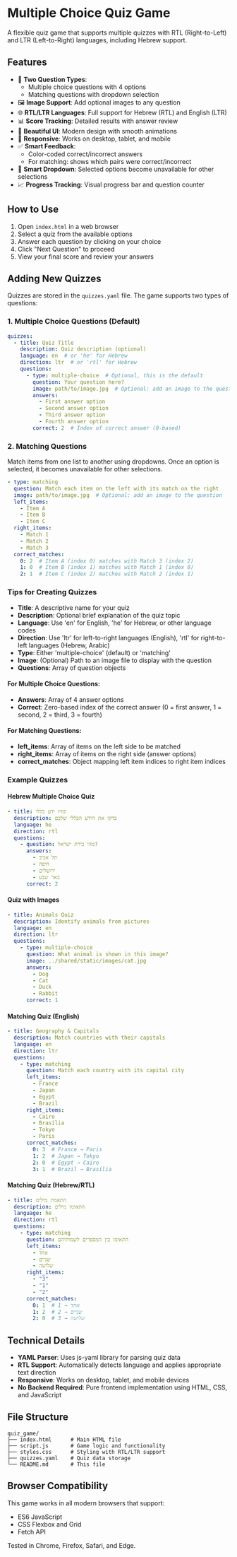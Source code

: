 # Multiple Choice Quiz Game

A flexible quiz game that supports multiple quizzes with RTL (Right-to-Left) and LTR (Left-to-Right) languages, including Hebrew support.

## Features

- 📝 **Two Question Types**:
  - Multiple choice questions with 4 options
  - Matching questions with dropdown selection
- 🖼️ **Image Support**: Add optional images to any question
- 🌐 **RTL/LTR Languages**: Full support for Hebrew (RTL) and English (LTR)
- 📊 **Score Tracking**: Detailed results with answer review
- 🎨 **Beautiful UI**: Modern design with smooth animations
- 📱 **Responsive**: Works on desktop, tablet, and mobile
- ✅ **Smart Feedback**: 
  - Color-coded correct/incorrect answers
  - For matching: shows which pairs were correct/incorrect
- 🚫 **Smart Dropdown**: Selected options become unavailable for other selections
- 📈 **Progress Tracking**: Visual progress bar and question counter

## How to Use

1. Open `index.html` in a web browser
2. Select a quiz from the available options
3. Answer each question by clicking on your choice
4. Click "Next Question" to proceed
5. View your final score and review your answers

## Adding New Quizzes

Quizzes are stored in the `quizzes.yaml` file. The game supports two types of questions:

### 1. Multiple Choice Questions (Default)

```yaml
quizzes:
  - title: Quiz Title
    description: Quiz description (optional)
    language: en  # or 'he' for Hebrew
    direction: ltr  # or 'rtl' for Hebrew
    questions:
      - type: multiple-choice  # Optional, this is the default
        question: Your question here?
        image: path/to/image.jpg  # Optional: add an image to the question
        answers:
          - First answer option
          - Second answer option
          - Third answer option
          - Fourth answer option
        correct: 2  # Index of correct answer (0-based)
```

### 2. Matching Questions

Match items from one list to another using dropdowns. Once an option is selected, it becomes unavailable for other selections.

```yaml
- type: matching
  question: Match each item on the left with its match on the right
  image: path/to/image.jpg  # Optional: add an image to the question
  left_items:
    - Item A
    - Item B
    - Item C
  right_items:
    - Match 1
    - Match 2
    - Match 3
  correct_matches:
    0: 2  # Item A (index 0) matches with Match 3 (index 2)
    1: 0  # Item B (index 1) matches with Match 1 (index 0)
    2: 1  # Item C (index 2) matches with Match 2 (index 1)
```

### Tips for Creating Quizzes

- **Title**: A descriptive name for your quiz
- **Description**: Optional brief explanation of the quiz topic
- **Language**: Use 'en' for English, 'he' for Hebrew, or other language codes
- **Direction**: Use 'ltr' for left-to-right languages (English), 'rtl' for right-to-left languages (Hebrew, Arabic)
- **Type**: Either 'multiple-choice' (default) or 'matching'
- **Image**: (Optional) Path to an image file to display with the question
- **Questions**: Array of question objects

#### For Multiple Choice Questions:
- **Answers**: Array of 4 answer options
- **Correct**: Zero-based index of the correct answer (0 = first answer, 1 = second, 2 = third, 3 = fourth)

#### For Matching Questions:
- **left_items**: Array of items on the left side to be matched
- **right_items**: Array of items on the right side (answer options)
- **correct_matches**: Object mapping left item indices to right item indices

### Example Quizzes

#### Hebrew Multiple Choice Quiz

```yaml
- title: קוויז ידע כללי
  description: בדקו את הידע הכללי שלכם
  language: he
  direction: rtl
  questions:
    - question: מהי בירת ישראל?
      answers:
        - תל אביב
        - חיפה
        - ירושלים
        - באר שבע
      correct: 2
```

#### Quiz with Images

```yaml
- title: Animals Quiz
  description: Identify animals from pictures
  language: en
  direction: ltr
  questions:
    - type: multiple-choice
      question: What animal is shown in this image?
      image: ../shared/static/images/cat.jpg
      answers:
        - Dog
        - Cat
        - Duck
        - Rabbit
      correct: 1
```

#### Matching Quiz (English)

```yaml
- title: Geography & Capitals
  description: Match countries with their capitals
  language: en
  direction: ltr
  questions:
    - type: matching
      question: Match each country with its capital city
      left_items:
        - France
        - Japan
        - Egypt
        - Brazil
      right_items:
        - Cairo
        - Brasília
        - Tokyo
        - Paris
      correct_matches:
        0: 3  # France → Paris
        1: 2  # Japan → Tokyo
        2: 0  # Egypt → Cairo
        3: 1  # Brazil → Brasília
```

#### Matching Quiz (Hebrew/RTL)

```yaml
- title: התאמת מילים
  description: התאימו מילים
  language: he
  direction: rtl
  questions:
    - type: matching
      question: התאימו בין המספרים לשמותיהם
      left_items:
        - אחד
        - שניים
        - שלושה
      right_items:
        - "3"
        - "1"
        - "2"
      correct_matches:
        0: 1  # אחד → 1
        1: 2  # שניים → 2
        2: 0  # שלושה → 3
```

## Technical Details

- **YAML Parser**: Uses js-yaml library for parsing quiz data
- **RTL Support**: Automatically detects language and applies appropriate text direction
- **Responsive**: Works on desktop, tablet, and mobile devices
- **No Backend Required**: Pure frontend implementation using HTML, CSS, and JavaScript

## File Structure

```
quiz_game/
├── index.html      # Main HTML file
├── script.js       # Game logic and functionality
├── styles.css      # Styling with RTL/LTR support
├── quizzes.yaml    # Quiz data storage
└── README.md       # This file
```

## Browser Compatibility

This game works in all modern browsers that support:
- ES6 JavaScript
- CSS Flexbox and Grid
- Fetch API

Tested in Chrome, Firefox, Safari, and Edge.


